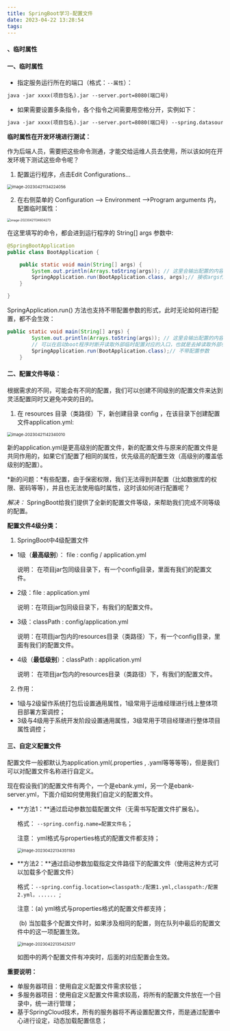 ```yaml
---
title: SpringBoot学习-配置文件
date: 2023-04-22 13:28:54
tags:
---
```


#### 、临时属性

#### 一、临时属性

* 指定服务运行所在的端口（格式：`--属性`）：

```xml
java -jar xxxx(项目包名).jar --server.port=8080(端口号)
```

* 如果需要设置多条指令，各个指令之间需要用空格分开，实例如下：

```xml
java -jar xxxx(项目包名).jar --server.port=8080(端口号) --spring.datasource.druid.password=123
```

**临时属性在开发环境进行测试：**

作为后端人员，需要把这些命令测通，才能交给运维人员去使用，所以该如何在开发环境下测试这些命令呢？

1. 配置运行程序，点击Edit Configurations...

<img src="https://jiawei-blog-pictures.oss-cn-beijing.aliyuncs.com/blog_pictures/image-20230421134224056.png" alt="image-20230421134224056" style="zoom:67%;" />

2. 在右侧菜单的 Configuration --> Environment -->Program arguments 内，配置临时属性：

<img src="https://jiawei-blog-pictures.oss-cn-beijing.aliyuncs.com/blog_pictures/image-20230421134604273.png" alt="image-20230421134604273" style="zoom: 50%;" />

在这里填写的命令，都会进到运行程序的 String[] args 参数中:

```java
@SpringBootApplication
public class BootApplication {

    public static void main(String[] args) {
        System.out.println(Arrays.toString(args)); // 这里会输出配置的内容如：[--server.port=8081]
        SpringApplication.run(BootApplication.class, args);// 接收args作为参数
    }

}
```

SpringApplication.run() 方法也支持不带配置参数的形式，此时无论如何进行配置，都不会生效：

```java
public static void main(String[] args) {
        System.out.println(Arrays.toString(args)); // 这里会输出配置的内容如：[--server.port=8081]
    	// 可以在启动boot程序时断开读取外部临时配置对应的入口，也就是去掉读取外部参数的形参
        SpringApplication.run(BootApplication.class);// 不带配置参数
    }
```

#### 二、配置文件等级：

根据需求的不同，可能会有不同的配置，我们可以创建不同级别的配置文件来达到灵活配置同时又避免冲突的目的。

1. 在 resources 目录（类路径）下，新创建目录 config ，在该目录下创建配置文件application.yml:

<img src="https://jiawei-blog-pictures.oss-cn-beijing.aliyuncs.com/blog_pictures/image-20230421142340010.png" alt="image-20230421142340010" style="zoom: 67%;" />

新的application.yml是更高级别的配置文件，新的配置文件与原来的配置文件是共同作用的，如果它们配置了相同的属性，优先级高的配置生效（高级别的覆盖低级别的配置）。

*新的问题：*有些配置，由于保密权限，我们无法得到并配置（比如数据库的权限、密码等等），并且也无法使用临时属性，这时该如何进行配置呢？

*解决：* SpringBoot给我们提供了全新的配置文件等级，来帮助我们完成不同等级的配置。

**配置文件4级分类：**

1. SpringBoot中4级配置文件

* 1级（**最高级别**）： file : config / application.yml

  说明： 在项目jar包同级目录下，有一个config目录，里面有我们的配置文件。 

* 2级：file : application.yml

  说明：在项目jar包同级目录下，有我们的配置文件。

* 3级：classPath :  config/application.yml

  说明：在项目jar包内的resources目录（类路径）下，有一个config目录，里面有我们的配置文件。

* 4级（**最低级别**）：classPath :  application.yml

  说明： 在项目jar包内的resources目录（类路径）下，有我们的配置文件。

2. 作用：

* 1级与2级留作系统打包后设置通用属性，1级常用于运维经理进行线上整体项目部署方案调控；
* 3级与4级用于系统开发阶段设置通用属性，3级常用于项目经理进行整体项目属性调控；

#### 三、自定义配置文件

配置文件一般都默认为application.yml(.properties , .yaml等等等等)，但是我们可以对配置文件名称进行自定义。

现在假设我们的配置文件有两个，一个是ebank.yml，另一个是ebank-server.yml，下面介绍如何使用我们自定义的配置文件。

* **方法1：**通过启动参数加载配置文件（无需书写配置文件扩展名）。

  格式： `--spring.config.name=配置文件名`；

  注意： yml格式与properties格式的配置文件都支持；

  <img src="https://jiawei-blog-pictures.oss-cn-beijing.aliyuncs.com/blog_pictures/image-20230422134351183.png" alt="image-20230422134351183" style="zoom:67%;" />

* **方法2：**通过启动参数加载指定文件路径下的配置文件（使用这种方式可以加载多个配置文件）

  格式：`--spring.config.location=classpath:/配置1.yml,classpath:/配置2.yml，...... `;

  注意：(a) yml格式与properties格式的配置文件都支持；

  ​		    (b) 当加载多个配置文件时，如果涉及相同的配置，则在队列中最后的配置文件中的这一项配置生效。

  <img src="https://jiawei-blog-pictures.oss-cn-beijing.aliyuncs.com/blog_pictures/image-20230422135425217.png" alt="image-20230422135425217" style="zoom:67%;" />

  如图中的两个配置文件有冲突时，后面的对应配置会生效。

**重要说明：**

* 单服务器项目：使用自定义配置文件需求较低；
* 多服务器项目：使用自定义配置文件需求较高，将所有的配置文件放在一个目录中，统一进行管理；
* 基于SpringCloud技术，所有的服务器将不再设置配置文件，而是通过配置中心进行设定，动态加载配置信息；

